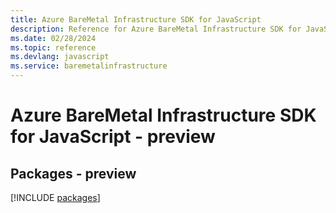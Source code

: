 ```yaml
---
title: Azure BareMetal Infrastructure SDK for JavaScript
description: Reference for Azure BareMetal Infrastructure SDK for JavaScript
ms.date: 02/28/2024
ms.topic: reference
ms.devlang: javascript
ms.service: baremetalinfrastructure
---
```

# Azure BareMetal Infrastructure SDK for JavaScript - preview
## Packages - preview
[!INCLUDE [packages](baremetal-infrastructure-index.md)]